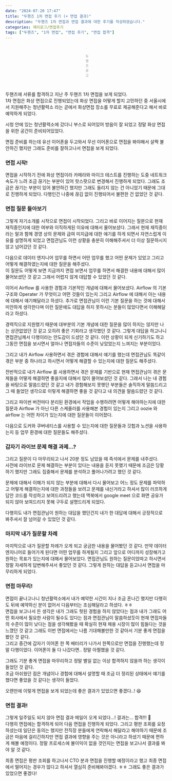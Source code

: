 ```yaml
---
date: "2024-07-20 17:47"
title: "두핸즈 1차 면접 후기 (+ 면접 결과)"
description: "두핸즈 1차 면접과 면접 결과에 대한 후기를 작성하였습니다."
categories: 제이로그/면접후기
tags: ["두핸즈", "1차 면접", "면접 후기", "면접 합격"]
---
```


<div style="padding: 0 250px;">
    <img src="image.png">
    <p style="font-size: 10px; text-align: center; opacity: 0.5;">두핸즈 로고</p>
</div>

<br>

두핸즈에 서류를 합격하고 지난 주 두핸즈 1차 면접을 보게 되었다.  
1차 면접은 화상 면접으로 진행되었는데 화상 면접을 어떻게 할지 고민하던 중 서울시에서 지원해주는 청년활력소 라는 곧에서 화상면접 장소를 무료로 제공해준다고 해서 바로 예악하게 되었다.  

시청 안에 있는 청년활력소에 갔더니 부스로 되어있어 방음이 잘 되었고 정말 화상 면접을 위한 공간이 준비되어있었다.  

면접 준비를 하는데 유선 이어폰을 두고와서 무선 이어폰으로 면접을 봐야해서 살짝 불안하긴 했지만 그래도 준비를 잘하고나서 면접을 보게 되었다.  

### 면접 시작!

면접을 시작하기 전에 화상 면접이라 카메라와 마이크 테스트를 진행하는 도중 네트워크 속도가 느려 조금 끊기는 부분이 있어 핫스팟으로 변경해서 진행하게 되었다.
그래도 조금은 끊기는 부분이 있어 불안하긴 했지만 그래도 들리지 않는 건 아니었기 때문에 그대로 진행하게 되었다. 다행인건 나중에 끊김 없이 진행되어서 불편한 건 없었던 것 같다.  

### 면접 질문 돌아보기 

그렇게 자기소개를 시작으로 면접이 시작되었다. 그리고 바로 이어지는 질문으로 현재 재직중인지에 대한 여부와 이직하게된 이유에 대해서 물어보셨다.
그래서 현재 재직중이라는 말과 함께 경영 상의 문제와 급여 미지급에 대한 얘기를 하게 되면서 자연스럽게 이유를 설명하게 되었고 면접관님도 이런 상황을 충분히 이해해주셔서 더 이상 질문하시지 않고 넘어갔던 것 같다.  

다음으로 데이터 엔지니어 업무를 하면서 어떤 업무를 했고 어떤 문제가 있었고 그리고 어떻게 해결하였는지에 대한 질문을 해주셨다.  
이 질문도 어떻게 보면 지금까지 면접 보면서 업무를 하면서 해결한 내용에 대해서 많이 물어보셨던 것 같고 그래서 어렵지 않게 대답할 수 있었던 것 같다.  

이어서 Airflow 를 사용한 경험과 기본적인 개념에 대해서 물어보셨다. Airflow 의 기본 구조와 Operater 가 무엇이고 어떤 것들이 있는지 그리고 Airflow 에 대해서 아는 내용에 대해서 얘기해달라고 하셨다. 
추가로 면접관님이 이런 기본 질문을 하는 것에 대해서 미안하게 생각한다며 이런 질문에도 대답을 하지 못하시는 분들이 많았다면서 이해해달라고 하셨다.  

경력직으로 지원했기 때문에 대부분의 기본 개념에 대한 질문을 많이 하지는 않지만 나는 상관없었던 것 같고 오히려 좋은 기회라고 생각했던 것 같다. 그렇게 대답을 하고나니 면접관님께서 다행이라는 안도감이 드셨던 것 같다. 
이런 상황이 되게 신기하기도 하고 그동안 면접을 보시면서 얼마나 면접자들의 수준이 낮았었는지 느껴지는 부분이었다.  

그리고 내가 Airflow 사용하면서 겪은 경험에 대해서 얘기를 했는데 면접관님도 똑같이 겪은 부분 중 하나라고 하시면서 어떻게 해결할 수 있는지에 대한 질문도 해주셨다.  

전반적으로 내가 Airflow 를 사용하면서 겪은 문제를 기반으로 현재 면접관님이 겪은 문제들을 어떻게 해결하면 좋을지에 대해서 많이 물어보셨던 것 같다.
그래서 나는 내 경험을 바탕으로 말씀드렸던 것 같고 내가 경험해보지 못햇던 부분들은 솔직하게 말씀드리고 그 때 들었던 생각으로 이렇게 해결하면 좋을 것 같다고 내 의견을 말씀드렸던 것 같다.  

그리고 파이썬 버전마다 분리된 환경에서 작업을 수행하려면 어떻게 해야하는지에 대한 질문과 Airflow 가 아닌 다른 스케줄러를 사용해본 경험이 있는지 그리고 oozie 와 airflow 는 어떤 차이가 있는지에 대한 질문들이 이어졌다.  

다음으로 도커와 쿠버네티스를 사용할 수 있는지에 대한 질문들과 깃헙과 노션을 사용하는지 등 업무 환경에 대한 질문들도 해주셨다.  

### 갑자기 라이브 문제 해결 과제...?

그리고 질문이 다 마무리되고 나서 20분 정도 남았을 때 즉석에서 문제를 내주셨다.  
사전에 라이브로 문제 해결하는 부분이 있다는 내용을 듣지 못했기 때문에 조금은 당황하기 했지만 그래도 집중해서 문제를 분석하고 풀어나가려고 했던 것 같다.  

문제에 대해서 이해가 되지 않는 부분에 대해서 다시 물어보고 어느 정도 문제를 파악하고 어떻게 해결하는지에 대한 과정들을 보려고 문제를 내신거라고 하셔서 많이 러프하게 답안 코드를 작성하고 보여드리려고 했는데
맥북에서 google meet 으로 화면 공유가 되지 않아 보여드리지 못해 구두로 설명드리게 되었다.  

다행히도 내가 면접관님이 원하는 대답을 했던건지 내가 한 대답에 대해서 긍정적으로 봐주셔서 잘 넘어갈 수 있었던 것 같다.  

### 마지막 내가 질문할 차례

마지막으로 내가 질문할 차례가 오게 되고 궁금한 내용을 물어봤던 것 같다. 만약 데이터 엔지니어로 들어가게 된다면 어떤 업무를 하게될지 그리고 앞으로 어디까지 성장해가고 원하는 목표가 있는지에 대해서 물어보았다. 
면접관님도 원하는 질문이었따고 하시면서 정말 자세하게 답변해주셔서 좋았던 것 같다. 그렇게 원하는 대답을 듣고나서 면접을 마무리하게 되었다.  

### 면접 마무리!

면접이 끝나고나니 청년활력소에서 내가 예약한 시간이 지나 조금 혼나긴 했지만 다행히도 뒤에 예약하신 분이 없어서 다음부터는 조심해달라고 하셨다. ㅎㅎ  
면접을 보고나서 든 생각은 내가 그래도 헛된 경험을 하지 않았다는 점과 내가 그래도 어떤 회사에서 필요한 사람이 될수도 있다는 점과 면접관님이 말씀하셨듯이 현재 면접자들의 수준이 많이 낮다는 점을 생각해봤을 때 
확실히 현재 채용 시장이 많이 힘들다는 것을 느꼈던 것 같고 그래도 이번 면접에서는 나름 기대해볼만한 것 같아서 기분 좋게 면접을 봤던 것 같다.  
그리고 중간에 갑자기 이어폰 한 쪽 배터리가 나가서 한쪽으로만 면접을 진행했는데 정말 다행이었다. 이어폰이 둘 다 나갔다면.. 정말 아찔했을 것 같다.  

그래도 기분 좋게 면접을 마무리하고 정말 별일 없는 이상 합격하지 않을까 하는 생각이 들었던 것 같다.  
조금 아쉬웠던 점은 개념이나 경험에 대해서 설명할 때 조금 더 정리된 상태에서 얘기를 했다면 좋았을 것 같다는 생각이 들었다.  

오랜만에 이렇게 면접을 보게 되었는데 좋은 결과가 있었으면 좋겠다..! 😆


### 면접 결과!

그렇게 일주일도 되지 않아 면접 결과 메일이 오게 되었다...!  결과는... 합격!!! 🎉  
다행히 면접에는 합격하게 되어 다음 면접을 진행하게 되었다. 그리고 평판 조회를 요청하셨는데 일단은 동의는 했지만 전직장 분들에게 연락해서 해달라고 해야하기 때문에 조금은 마음에 걸리긴하지만 면접 결과에 영향을 주는 것은 아니라고 하셨기 때문에 편하게 해볼 예정이다.
정말 프로세스에 불이익이 없을 것인지는 면접을 보고나서 결과를 봐야 알 것 같다.  

최종 면접은 평판 조회를 하고나서 CTO 분과 면접을 진행할 예정이라고 했고 최종 면접에서 떨어지는 경우가 많다고 하셔서 열심히 준비해봐야겠다. ㅎㅎ 그래도 좋은 결과가 있었으면 좋겠다!